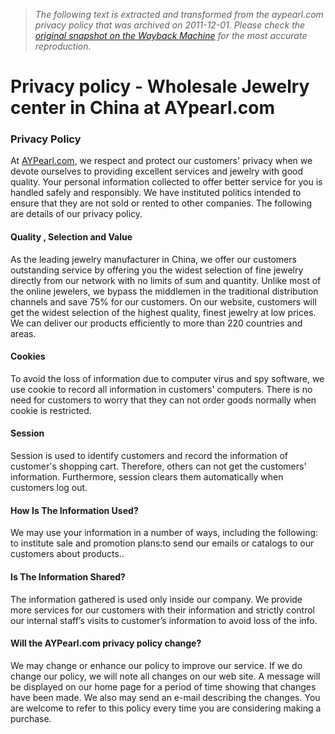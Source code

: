> *The following text is extracted and transformed from the aypearl.com privacy policy that was archived on 2011-12-01. Please check the [original snapshot on the Wayback Machine](https://web.archive.org/web/20111201193040id_/http%3A//www.aypearl.com/help/privacy.html) for the most accurate reproduction.*

# Privacy policy - Wholesale Jewelry center in China at AYpearl.com

### Privacy Policy 

At [AYPearl.com](http://www.ay-pearl.com/), we respect and protect our customers' privacy when we devote ourselves to providing excellent services and jewelry with good quality. Your personal information collected to offer better service for you is handled safely and responsibly. We have instituted politics intended to ensure that they are not sold or rented to other companies. The following are details of our privacy policy. 

#### Quality , Selection and Value 

As the leading jewelry manufacturer in China, we offer our customers outstanding service by offering you the widest selection of fine jewelry directly from our network with no limits of sum and quantity. Unlike most of the online jewelers, we bypass the middlemen in the traditional distribution channels and save 75% for our customers. On our website, customers will get the widest selection of the highest quality, finest jewelry at low prices. We can deliver our products efficiently to more than 220 countries and areas.

#### Cookies

To avoid the loss of information due to computer virus and spy software, we use cookie to record all information in customers' computers. There is no need for customers to worry that they can not order goods normally when cookie is restricted.

#### Session

Session is used to identify customers and record the information of customer's shopping cart. Therefore, others can not get the customers' information. Furthermore, session clears them automatically when customers log out. 

#### How Is The Information Used?

We may use your information in a number of ways, including the following: to institute sale and promotion plans:to send our emails or catalogs to our customers about products..

#### Is The Information Shared?

The information gathered is used only inside our company. We provide more services for our customers with their information and strictly control our internal staff’s visits to customer’s information to avoid loss of the info.

#### Will the AYPearl.com privacy policy change?

We may change or enhance our policy to improve our service. If we do change our policy, we will note all changes on our web site. A message will be displayed on our home page for a period of time showing that changes have been made. We also may send an e-mail describing the changes. You are welcome to refer to this policy every time you are considering making a purchase.
